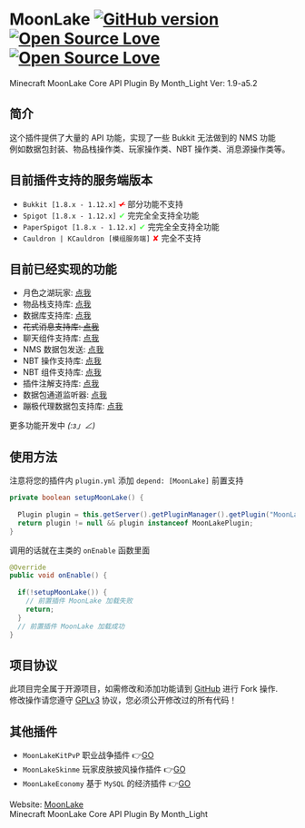 # MoonLake [![GitHub version](https://d25lcipzij17d.cloudfront.net/badge.svg?id=gh&type=6&v=1.9-a5.2&x2=0)](https://github.com/u2g/MoonLake) [![Open Source Love](https://badges.frapsoft.com/os/v1/open-source.svg?v=102)](https://github.com/u2g/MoonLake) [![Open Source Love](https://badges.frapsoft.com/os/gpl/gpl.svg?v=102)](https://github.com/u2g/MoonLake)

Minecraft MoonLake Core API Plugin
By Month_Light Ver: 1.9-a5.2

## 简介
这个插件提供了大量的 API 功能，实现了一些 Bukkit 无法做到的 NMS 功能<br />
例如数据包封装、物品栈操作类、玩家操作类、NBT 操作类、消息源操作类等。

## 目前插件支持的服务端版本
* `Bukkit [1.8.x - 1.12.x]` <span style="color: red"><s>✔</s></span> 部分功能不支持
* `Spigot [1.8.x - 1.12.x]` <span style="color: rgb(85, 255, 85)">✔</span> 完完全全支持全功能
* `PaperSpigot [1.8.x - 1.12.x]` <span style="color: rgb(85, 255, 85)">✔</span> 完完全全支持全功能
* `Cauldron | KCauldron [模组服务端]` <span style="color: red">✘</span> 完全不支持
 
## 目前已经实现的功能
* 月色之湖玩家: [点我](/src/main/java/com/minecraft/moonlake/api/player/MoonLakePlayer.java "Player Library")
* 物品栈支持库: [点我](/src/main/java/com/minecraft/moonlake/api/item "Item Library")
* 数据库支持库: [点我](/src/main/java/com/minecraft/moonlake/mysql "MySQL Library")
* ~~花式消息支持库: [点我](/src/main/java/com/minecraft/moonlake/api/fancy "FancyMessage")~~
* 聊天组件支持库: [点我](/src/main/java/com/minecraft/moonlake/api/chat "ChatComponent")
* NMS 数据包发送: [点我](/src/main/java/com/minecraft/moonlake/api/packet "NMS Packet")
* NBT 操作支持库: [点我](/src/main/java/com/minecraft/moonlake/api/nbt "NBT Library")
* NBT 组件支持库: [点我](/src/main/java/com/minecraft/moonlake/nbt "NBT Component")
* 插件注解支持库: [点我](/src/main/java/com/minecraft/moonlake/api/annotation/plugin "Plugin Annotation")
* 数据包通道监听器: [点我](/src/main/java/com/minecraft/moonlake/api/packet/listener "Packet Channel Listener")
* 蹦极代理数据包支持库: [点我](/src/main/java/com/minecraft/moonlake/api/packet/PacketPlayOutBungee.java "Packet BungeeCord")
 
更多功能开发中 _(:з」∠)_

## 使用方法
注意将您的插件内 `plugin.yml` 添加 `depend: [MoonLake]` 前置支持
```java
private boolean setupMoonLake() {
  
  Plugin plugin = this.getServer().getPluginManager().getPlugin("MoonLake");
  return plugin != null && plugin instanceof MoonLakePlugin;
}
```
调用的话就在主类的 `onEnable` 函数里面
```java
@Override
public void onEnable() {
  
  if(!setupMoonLake()) {
    // 前置插件 MoonLake 加载失败
    return;
  }
  // 前置插件 MoonLake 加载成功
}
```

## 项目协议
此项目完全属于开源项目，如需修改和添加功能请到 [GitHub](https://github.com/u2g/MoonLake "GitHub") 进行 Fork 操作.<br/>
修改操作请您遵守 [GPLv3](/LICENSE "GPLv3") 协议，您必须公开修改过的所有代码！

## 其他插件
* `MoonLakeKitPvP` 职业战争插件 :point_right:[GO](http://github.com/u2g/MoonLakeKitPvP "MoonLake KitPvP Plugin")
* `MoonLakeSkinme` 玩家皮肤披风操作插件 :point_right:[GO](http://github.com/u2g/MoonLakeSkinme "MoonLake Skinme Plugin")
* `MoonLakeEconomy` 基于 `MySQL` 的经济插件 :point_right:[GO](http://github.com/u2g/MoonLakeEconomy "MoonLake Economy Plugin")

Website: [MoonLake](http://www.mcyszh.com "MoonLake Website")<br />
Minecraft MoonLake Core API Plugin
By Month_Light
